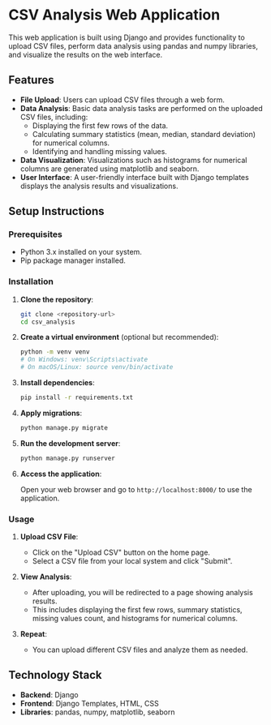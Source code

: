 # CSV Analysis Web Application

This web application is built using Django and provides functionality to upload CSV files, perform data analysis using pandas and numpy libraries, and visualize the results on the web interface.

## Features

- **File Upload**: Users can upload CSV files through a web form.
- **Data Analysis**: Basic data analysis tasks are performed on the uploaded CSV files, including:
  - Displaying the first few rows of the data.
  - Calculating summary statistics (mean, median, standard deviation) for numerical columns.
  - Identifying and handling missing values.
- **Data Visualization**: Visualizations such as histograms for numerical columns are generated using matplotlib and seaborn.
- **User Interface**: A user-friendly interface built with Django templates displays the analysis results and visualizations.

## Setup Instructions

### Prerequisites

- Python 3.x installed on your system.
- Pip package manager installed.

### Installation

1. **Clone the repository**:

   ```bash
   git clone <repository-url>
   cd csv_analysis
   ```

2. **Create a virtual environment** (optional but recommended):

   ```bash
   python -m venv venv
   # On Windows: venv\Scripts\activate
   # On macOS/Linux: source venv/bin/activate
   ```

3. **Install dependencies**:

   ```bash
   pip install -r requirements.txt
   ```

4. **Apply migrations**:

   ```bash
   python manage.py migrate
   ```

5. **Run the development server**:

   ```bash
   python manage.py runserver
   ```

6. **Access the application**:

   Open your web browser and go to `http://localhost:8000/` to use the application.

### Usage

1. **Upload CSV File**:
   - Click on the "Upload CSV" button on the home page.
   - Select a CSV file from your local system and click "Submit".

2. **View Analysis**:
   - After uploading, you will be redirected to a page showing analysis results.
   - This includes displaying the first few rows, summary statistics, missing values count, and histograms for numerical columns.

3. **Repeat**:
   - You can upload different CSV files and analyze them as needed.


## Technology Stack

- **Backend**: Django
- **Frontend**: Django Templates, HTML, CSS
- **Libraries**: pandas, numpy, matplotlib, seaborn

